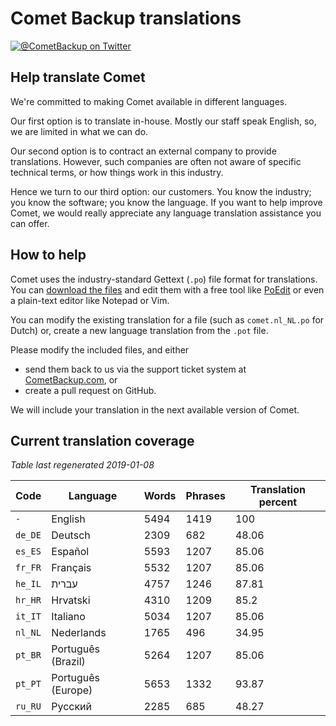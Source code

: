# Comet Backup translations

[![@CometBackup on Twitter](https://img.shields.io/badge/twitter-%40CometBackup-blue.svg?style=flat)](https://twitter.com/CometBackup)

## Help translate Comet

We're committed to making Comet available in different languages.

Our first option is to translate in-house. Mostly our staff speak English, so, we are limited in what we can do.

Our second option is to contract an external company to provide translations. However, such companies are often not aware of specific technical terms, or how things work in this industry.

Hence we turn to our third option: our customers. You know the industry; you know the software; you know the language. If you want to help improve Comet, we would really appreciate any language translation assistance you can offer.

## How to help

Comet uses the industry-standard Gettext (`.po`) file format for translations. You can [download the files](https://github.com/CometBackup/translations/archive/master.zip) and edit them with a free tool like [PoEdit](https://poedit.net/) or even a plain-text editor like Notepad or Vim.

You can modify the existing translation for a file (such as `comet.nl_NL.po` for Dutch) or, create a new language translation from the `.pot` file.

Please modify the included files, and either 
- send them back to us via the support ticket system at [CometBackup.com](https://cometbackup.com/), or
- create a pull request on GitHub.

We will include your translation in the next available version of Comet.

## Current translation coverage

*Table last regenerated 2019-01-08*

|Code    |Language              |Words   |Phrases |Translation percent
|--------|----------------------|--------|--------|---------
|`-`     |English               |    5494|    1419|     100
|`de_DE` |Deutsch               |    2309|     682|   48.06
|`es_ES` |Español               |    5593|    1207|   85.06
|`fr_FR` |Français              |    5532|    1207|   85.06
|`he_IL` |עברית‬                 |    4757|    1246|   87.81
|`hr_HR` |Hrvatski              |    4310|    1209|    85.2
|`it_IT` |Italiano              |    5034|    1207|   85.06
|`nl_NL` |Nederlands            |    1765|     496|   34.95
|`pt_BR` |Português (Brazil)    |    5264|    1207|   85.06
|`pt_PT` |Português (Europe)    |    5653|    1332|   93.87
|`ru_RU` |Русский               |    2285|     685|   48.27
